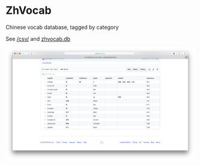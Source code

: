 # ZhVocab

Chinese vocab database, tagged by category

See [/csv/](/csv/) and [zhvocab.db](/zhvocab.db)

![](/screenshots/0.png?raw=true)
